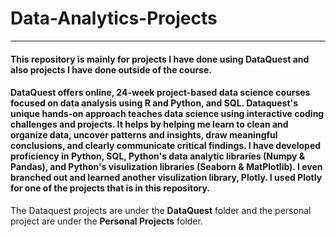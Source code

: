 # Data-Analytics-Projects
___

#### This repository is mainly for projects I have done using DataQuest and also projects I have done outside of the course.

#### DataQuest offers online, 24-week project-based data science courses focused on data analysis using R and Python, and SQL. Dataquest's unique hands-on approach teaches data science using interactive coding challenges and projects. It helps by helping me learn to clean and organize data, uncover patterns and insights, draw meaningful conclusions, and clearly communicate critical findings. I have developed proficiency in Python, SQL, Python's data analytic libraries (Numpy & Pandas), and Python's visulization libraries (Seaborn & MatPlotlib). I even branched out and learned another visulization library, Plotly. I used Plotly for one of the projects that is in this repository. 

The Dataquest projects are under the **DataQuest** folder and the personal project are under the **Personal Projects** folder.


